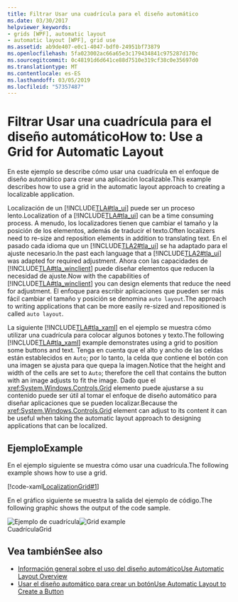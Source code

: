 ```yaml
---
title: Filtrar Usar una cuadrícula para el diseño automático
ms.date: 03/30/2017
helpviewer_keywords:
- grids [WPF], automatic layout
- automatic layout [WPF], grid use
ms.assetid: ab9de407-e0c1-4047-bdf0-24951bf73879
ms.openlocfilehash: 5fa023002ac66a65e3c179434841c975287d170c
ms.sourcegitcommit: 0c48191d6d641ce88d7510e319cf38c0e35697d0
ms.translationtype: MT
ms.contentlocale: es-ES
ms.lasthandoff: 03/05/2019
ms.locfileid: "57357487"
---
```

# <a name="how-to-use-a-grid-for-automatic-layout"></a><span data-ttu-id="24aeb-102">Filtrar Usar una cuadrícula para el diseño automático</span><span class="sxs-lookup"><span data-stu-id="24aeb-102">How to: Use a Grid for Automatic Layout</span></span>
<span data-ttu-id="24aeb-103">En este ejemplo se describe cómo usar una cuadrícula en el enfoque de diseño automático para crear una aplicación localizable.</span><span class="sxs-lookup"><span data-stu-id="24aeb-103">This example describes how to use a grid in the automatic layout approach to creating a localizable application.</span></span>  
  
 <span data-ttu-id="24aeb-104">Localización de un [!INCLUDE[TLA#tla_ui](../../../../includes/tlasharptla-ui-md.md)] puede ser un proceso lento.</span><span class="sxs-lookup"><span data-stu-id="24aeb-104">Localization of a [!INCLUDE[TLA#tla_ui](../../../../includes/tlasharptla-ui-md.md)] can be a time consuming process.</span></span> <span data-ttu-id="24aeb-105">A menudo, los localizadores tienen que cambiar el tamaño y la posición de los elementos, además de traducir el texto.</span><span class="sxs-lookup"><span data-stu-id="24aeb-105">Often localizers need to re-size and reposition elements in addition to translating text.</span></span> <span data-ttu-id="24aeb-106">En el pasado cada idioma que un [!INCLUDE[TLA2#tla_ui](../../../../includes/tla2sharptla-ui-md.md)] se ha adaptado para el ajuste necesario.</span><span class="sxs-lookup"><span data-stu-id="24aeb-106">In the past each language that a [!INCLUDE[TLA2#tla_ui](../../../../includes/tla2sharptla-ui-md.md)] was adapted for required adjustment.</span></span> <span data-ttu-id="24aeb-107">Ahora con las capacidades de [!INCLUDE[TLA#tla_winclient](../../../../includes/tlasharptla-winclient-md.md)] puede diseñar elementos que reducen la necesidad de ajuste.</span><span class="sxs-lookup"><span data-stu-id="24aeb-107">Now with the capabilities of [!INCLUDE[TLA#tla_winclient](../../../../includes/tlasharptla-winclient-md.md)] you can design elements that reduce the need for adjustment.</span></span> <span data-ttu-id="24aeb-108">El enfoque para escribir aplicaciones que pueden ser más fácil cambiar el tamaño y posición se denomina `auto layout`.</span><span class="sxs-lookup"><span data-stu-id="24aeb-108">The approach to writing applications that can be more easily re-sized and repositioned is called `auto layout`.</span></span>  
  
 <span data-ttu-id="24aeb-109">La siguiente [!INCLUDE[TLA#tla_xaml](../../../../includes/tlasharptla-xaml-md.md)] en el ejemplo se muestra cómo utilizar una cuadrícula para colocar algunos botones y texto.</span><span class="sxs-lookup"><span data-stu-id="24aeb-109">The following [!INCLUDE[TLA#tla_xaml](../../../../includes/tlasharptla-xaml-md.md)] example demonstrates using a grid to position some buttons and text.</span></span> <span data-ttu-id="24aeb-110">Tenga en cuenta que el alto y ancho de las celdas están establecidos en `Auto`; por lo tanto, la celda que contiene el botón con una imagen se ajusta para que quepa la imagen.</span><span class="sxs-lookup"><span data-stu-id="24aeb-110">Notice that the height and width of the cells are set to `Auto`; therefore the cell that contains the button with an image adjusts to fit the image.</span></span> <span data-ttu-id="24aeb-111">Dado que el <xref:System.Windows.Controls.Grid> elemento puede ajustarse a su contenido puede ser útil al tomar el enfoque de diseño automático para diseñar aplicaciones que se pueden localizar.</span><span class="sxs-lookup"><span data-stu-id="24aeb-111">Because the <xref:System.Windows.Controls.Grid> element can adjust to its content it can be useful when taking the automatic layout approach to designing applications that can be localized.</span></span>  
  
## <a name="example"></a><span data-ttu-id="24aeb-112">Ejemplo</span><span class="sxs-lookup"><span data-stu-id="24aeb-112">Example</span></span>  
 <span data-ttu-id="24aeb-113">En el ejemplo siguiente se muestra cómo usar una cuadrícula.</span><span class="sxs-lookup"><span data-stu-id="24aeb-113">The following example shows how to use a grid.</span></span>  
  
 [!code-xaml[LocalizationGrid#1](~/samples/snippets/csharp/VS_Snippets_Wpf/LocalizationGrid/CS/Pane1.xaml#1)]  
  
 <span data-ttu-id="24aeb-114">En el gráfico siguiente se muestra la salida del ejemplo de código.</span><span class="sxs-lookup"><span data-stu-id="24aeb-114">The following graphic shows the output of the code sample.</span></span>  
  
 <span data-ttu-id="24aeb-115">![Ejemplo de cuadrícula](./media/glob-grid.png "glob_grid")</span><span class="sxs-lookup"><span data-stu-id="24aeb-115">![Grid example](./media/glob-grid.png "glob_grid")</span></span>  
<span data-ttu-id="24aeb-116">Cuadrícula</span><span class="sxs-lookup"><span data-stu-id="24aeb-116">Grid</span></span>  
  
## <a name="see-also"></a><span data-ttu-id="24aeb-117">Vea también</span><span class="sxs-lookup"><span data-stu-id="24aeb-117">See also</span></span>
- [<span data-ttu-id="24aeb-118">Información general sobre el uso del diseño automático</span><span class="sxs-lookup"><span data-stu-id="24aeb-118">Use Automatic Layout Overview</span></span>](use-automatic-layout-overview.md)
- [<span data-ttu-id="24aeb-119">Usar el diseño automático para crear un botón</span><span class="sxs-lookup"><span data-stu-id="24aeb-119">Use Automatic Layout to Create a Button</span></span>](how-to-use-automatic-layout-to-create-a-button.md)

